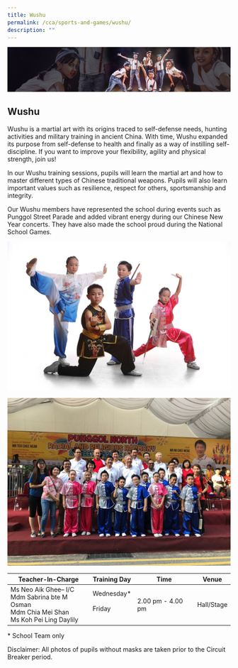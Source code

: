 ```yaml
---
title: Wushu
permalink: /cca/sports-and-games/wushu/
description: ""
---
```

![](/images/About%20Us/subbanner1.jpg)

## **Wushu**


Wushu is a martial art with its origins traced to self-defense needs, hunting activities and military training in ancient China. With time, Wushu expanded its purpose from self-defense to health and finally as a way of instilling self-discipline. If you want to improve your flexibility, agility and physical strength, join us!

  

In our Wushu training sessions, pupils will learn the martial art and how to master different types of Chinese traditional weapons. Pupils will also learn important values such as resilience, respect for others, sportsmanship and integrity.

  

Our Wushu members have represented the school during events such as Punggol Street Parade and added vibrant energy during our Chinese New Year concerts. They have also made the school proud during the National School Games.


![](/images/CCA/Wushu%20(1).jpg)

![](/images/CCA/Wushu%20(2).jpg)

<table>
<thead>
  <tr>
    <th>Teacher-In-Charge</th>
    <th>Training Day</th>
    <th>Time</th>
    <th>Venue</th>
  </tr>
</thead>
<tbody>
  <tr>
    <td>Ms Neo Aik Ghee– I/C<br>Mdm Sabrina bte M Osman<br>Mdm Chia Mei Shan<br>Ms Koh Pei Ling Daylily</td>
    <td>Wednesday*<br><br>Friday<br><br></td>
    <td>2.00 pm - 4.00 pm<br></td>
    <td>Hall/Stage</td>
  </tr>
</tbody>
</table>


\* School Team only

  

Disclaimer: All photos of pupils without masks are taken prior to the Circuit Breaker period.